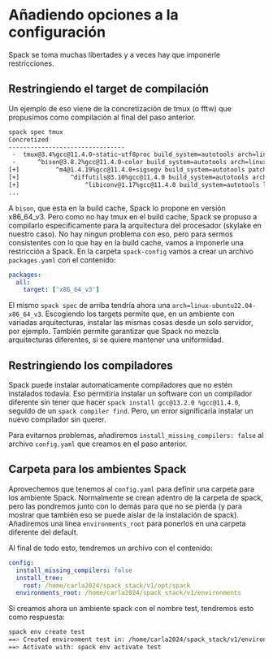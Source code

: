 # Añadiendo opciones a la configuración

Spack se toma muchas libertades y a veces hay que imponerle restricciones.

## Restringiendo el target de compilación
Un ejemplo de eso viene de la concretización de tmux (o fftw) que propusimos
como compilación al final del paso anterior.

```bash
spack spec tmux
Concretized
--------------------------------
 -  tmux@3.4%gcc@11.4.0~static~utf8proc build_system=autotools arch=linux-ubuntu22.04-skylake
 -      ^bison@3.8.2%gcc@11.4.0~color build_system=autotools arch=linux-ubuntu22.04-x86_64_v3
[+]          ^m4@1.4.19%gcc@11.4.0+sigsegv build_system=autotools patches=9dc5fbd,bfdffa7 arch=linux-ubuntu22.04-x86_64_v3
[+]              ^diffutils@3.10%gcc@11.4.0 build_system=autotools arch=linux-ubuntu22.04-x86_64_v3
[+]                  ^libiconv@1.17%gcc@11.4.0 build_system=autotools libs=shared,static arch=linux-ubuntu22.04-x86_64_v3
...
```

A `bison`, que esta en la build cache, Spack lo propone en versión x86_64_v3.
Pero como no hay tmux en el build cache, Spack se propuso a compilarlo
especificamente para la arquitectura del procesador (skylake en nuestro caso).
No hay ningun problema con eso, pero para sermos consistentes con lo que hay
en la build cache, vamos a imponerle una restricción a Spack. En la carpeta
`spack-config` vamos a crear un archivo `packages.yaml` con el contenido:

```yaml
packages:
  all:
    target: ['x86_64_v3']
```

El mismo `spack spec` de arriba tendría ahora una
`arch=linux-ubuntu22.04-x86_64_v3`. Escogiendo los targets permite que, en un
ambiente con variadas arquitecturas, instalar las mismas cosas desde un solo
servidor, por ejemplo. También permite garantizar que Spack no mezcla
arquitecturas diferentes, si se quiere mantener una uniformidad.

## Restringiendo los compiladores

Spack puede instalar automaticamente compiladores que no estén instalados
todavía. Eso permitiria instalar un software con un compilador diferente
sin tener que hacer `spack install gcc@13.2.0 %gcc@11.4.0`, seguido de un
`spack compiler find`. Pero, un error significaria instalar un nuevo compilador
sin querer.

Para evitarnos problemas, añadiremos `install_missing_compilers: false` al
archivo `config.yaml` que creamos en el paso anterior.

## Carpeta para los ambientes Spack

Aprovechemos que tenemos al `config.yaml` para definir una carpeta para los
ambiente Spack. Normalmente se crean adentro de la carpeta de spack, pero
las pondremos junto con lo demás para que no se pierda (y para mostrar que
también eso se puede aislar de la instalación de spack).
Añadiremos una linea `environments_root` para ponerlos en una carpeta
diferente del default.

Al final de todo esto, tendremos un archivo con el contenido:

```yaml
config:
  install_missing_compilers: false
  install_tree:
    root: /home/carla2024/spack_stack/v1/opt/spack
  environments_root: /home/carla2024/spack_stack/v1/environments
```

Si creamos ahora un ambiente spack con el nombre test, tendremos esto como
respuesta:

```bash
spack env create test
==> Created environment test in: /home/carla2024/spack_stack/v1/environments/test
==> Activate with: spack env activate test
```
